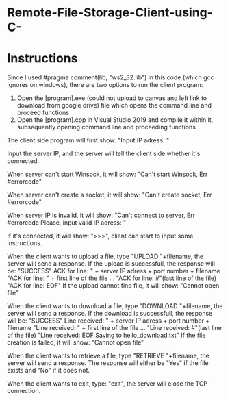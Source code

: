 # Remote-File-Storage-Client-using-C-
# Instructions

Since I used #pragma comment(lib, "ws2_32.lib") in this code (which gcc ignores on windows), there are two options to run the client program:
1) Open the [program].exe (could not upload to canvas and left link to download from google drive) file which opens the command line and proceed functions
2) Open the [program].cpp in Visual Studio 2019 and compile it within it, subsequently opening command line and proceeding functions

The client side program will first show:
"Input IP adress: "

Input the server IP, and the server will tell the client side whether it's connected.

When server can't start Winsock, it will show:
"Can't start Winsock, Err #errorcode"

When server can't create a socket, it will show:
"Can't create socket, Err #errorcode"

When server IP is invalid, it will show:
"Can't connect to server, Err #errorcode
Please, input valid IP adress: "

If it's connected, it will show:
">>>", client can start to input some instructions.

When the client wants to upload a file, type "UPLOAD "+filename, the server will send a response. If the upload is successfull, the response will be:
"SUCCESS"
ACK for line: " + server IP adress + port number + filename
"ACK for line: " + first line of the file
...
"ACK for line: #"(last line of the file)
"ACK for line: EOF"
If the upload cannot find file, it will show:
"Cannot open file"

When the client wants to download a file, type "DOWNLOAD "+filename, the server will send a response. If the download is successfull, the response will be:
"SUCCESS"
Line received: " + server IP adress + port number + filename
"Line received: " + first line of the file
...
"Line received: #"(last line of the file)
"Line received: EOF
Saving to hello_download.txt"
If the file creation is failed, it will show:
"Cannot open file"

When the client wants to retrieve a file, type "RETRIEVE "+filename, the server will send a response. The response will either be "Yes" if the file exists and "No" if it does not.

When the client wants to exit, type:
"exit", the server will close the TCP connection.
